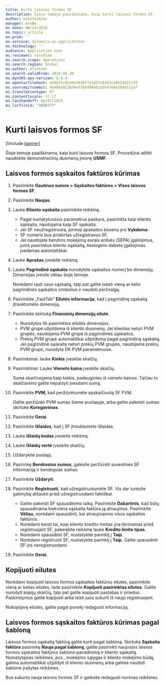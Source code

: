 ```yaml
---
title: Kurti laisvos formos SF
description: Šioje temoje paaiškinama, kaip kurti laisvos formos SF.
author: mikefalkner
manager: AnnBe
ms.date: 08/24/2018
ms.topic: article
ms.prod: ''
ms.service: dynamics-ax-applications
ms.technology: ''
audience: Application User
ms.reviewer: roschlom
ms.search.scope: Operations
ms.search.region: Global
ms.author: mfalkner
ms.search.validFrom: 2018-08-30
ms.dyn365.ops.version: 8.0.4
ms.openlocfilehash: 4498f5c9ce0e3830ffe1857c0363ca962561fc59
ms.sourcegitcommit: 8b4b6a9226d4e5f66498ab2a5b4160e26dd112af
ms.translationtype: HT
ms.contentlocale: lt-LT
ms.lasthandoff: 08/01/2019
ms.locfileid: "1836777"
---
```

# <a name="create-free-text-invoices"></a>Kurti laisvos formos SF

[!include [banner](../includes/banner.md)]

Šioje temoje paaiškinama, kaip kurti laisvos formos SF. Procedūrai atlikti naudokite demonstracinių duomenų įmonę **USMF**.

## <a name="create-a-free-text-invoice"></a>Laisvos formos sąskaitos faktūros kūrimas

1. Pasirinkite **Gautinos sumos \> Sąskaitos faktūros \> Visos laisvos formos SF**.
2. Pasirinkite **Naujas**.
3. Lauke **Kliento sąskaita** pasirinkite reikšmę.

    * Pagal numatytuosius parametrus paskyra, pasirinkta kaip kliento sąskaita, naudojama kaip SF sąskaita.
    * Jei SF neužregistruota, pirmoji apskaitos būsena yra **Vykdoma**.
    * SF numeris bus priskirtas užregistravus SF.
    * Jei naudojate bendros mokėjimų eurais erdvės (SEPA) įgaliojimus, jums pasirinkus kliento sąskaitą, tiesioginio debeto įgaliojimas įvedamas automatiškai.

4. Lauke **Aprašas** įveskite reikšmę.
5. Lauke **Pagrindinė sąskaita** nurodykite sąskaitos numerį be dimensijų. Dimensijas įvesite vėliau šioje temoje.

    Norėdami rasti savo sąskaitą, taip pat galite įvesti vieną ar kelis pagrindinės sąskaitos simbolius ir naudoti peržvalgą.

6. Pasirinkite „FastTab“ **Eilutės informacija**, kad į pagrindinę sąskaitą įtrauktumėte dimensijų.
7. Pasirinkite skirtuką **Finansinių dimensijų eilutė**.

    * Nurodytos tik pasirinktos eilutės dimensijos.
    * PVM grupė užpildoma iš kliento duomenų. Jei klientas neturi PVM grupės, naudojama PVM grupė iš pagrindinės sąskaitos.
    * Prekių PVM grupė automatiškai užpildoma pagal pagrindinę sąskaitą. Jei pagrindinė sąskaita neturi prekių PVM grupės, naudojama prekių PVM grupė, nurodyta DK PVM parametruose.

8. Pasirinktinai: lauke **Kiekis** įveskite skaičių.
9. Pasirinktinai: Lauke **Vieneto kaina** įveskite skaičių.

    Suma skaičiuojama kaip kiekis, padaugintas iš vieneto kainos. Tačiau to skaičiavimo galite nepaisyti įvesdami sumą.

10. Pasirinkite **PVM**, kad peržiūrėtumėte apskaičiuotą SF PVM.

    Galite peržiūrėti PVM sumas šiame puslapyje, arba galite pakeisti sumas skirtuke **Koregavimas**.

11. Pasirinkite **Gerai**.
12. Pasirinkite **Išlaidos**, kad į SF įtrauktumėte išlaidas.
13. Lauke **Išlaidų kodas** įveskite reikšmę.
14. Lauke **Išlaidų vertė** įveskite skaičių.
15. Uždarykite puslapį.
16. Pasirinkę **Bendrosios sumos**, galėsite peržiūrėti suvestinės SF informaciją ir bendrąsias sumas.
17. Pasirinkite **Uždaryti**.
18. Pasirinkite **Registruoti**, kad užregistruotumėte SF. Vis dar turėsite galimybę atšaukti prieš užregistruodami faktiškai.

    * Galite pakeisti SF spausdinimo laiką. Pasirinkite **Dabartinis**, kad būtų spausdinama kiekviena sąskaita faktūra ją atnaujinus. Pasirinkite **Vėliau**, norėdami spausdinti, kai atnaujinamos visos sąskaitos faktūros.
    * Norėdami keisti tai, kaip kliento kredito limitas yra tikrinamas prieš registruojant SF, pakeiskite reikšmę lauke **Kredito limito tipas**.
    * Norėdami spausdinti SF, nustatykite parinktį į **Taip**.
    * Norėdami registruoti SF, nustatykite parinktį į **Taip**. Galite spausdinti SF jos neregistruodami.

19. Pasirinkite **Gerai**.

## <a name="copy-lines"></a>Kopijuoti eilutes
Norėdami kopijuoti laisvos formos sąskaitos faktūros eilutes, pasirinkite vieną ar kelias eilutes, tada pasirinkite **Kopijuoti pasirinktas eilutes**. Galite nurodyti kopijų skaičių, taip pat galite kopijuoti pastabas ir priedus. Paskirstymus galite kopijuoti arba leisti juos sukurti iš naujo registruojant.

Nukopijavę eilutes, galite pagal poreikį redaguoti informaciją.

## <a name="create-a-free-text-invoice-from-a-template"></a>Laisvos formos sąskaitos faktūros kūrimas pagal šabloną
Laisvos formos sąskaitą faktūrą galite kurti pagal šabloną. Skirtuke **Sąskaita faktūra** pasirinkę **Nauja pagal šabloną**, galite pasirinkti naujosios laisvos formos sąskaitos faktūros šablono pavadinimą ir kliento sąskaitą. Numatytąsias reikšmes, pvz., mokėjimo sąlygas ir kliento mokėjimo būdą, galima automatiškai užpildyti iš kliento duomenų arba galima naudoti šablone įrašytas reikšmes.

Bus sukurta nauja laisvos formos SF ir galėsite redaguoti norimas reikšmes.
